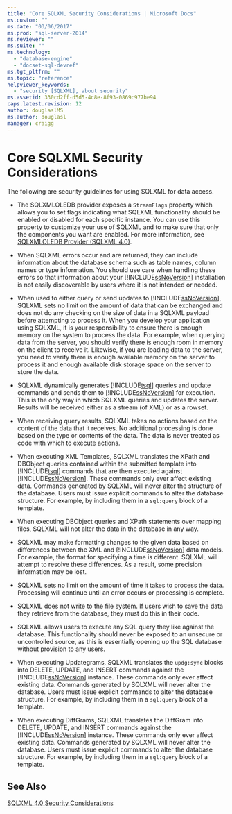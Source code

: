 ```yaml
---
title: "Core SQLXML Security Considerations | Microsoft Docs"
ms.custom: ""
ms.date: "03/06/2017"
ms.prod: "sql-server-2014"
ms.reviewer: ""
ms.suite: ""
ms.technology: 
  - "database-engine"
  - "docset-sql-devref"
ms.tgt_pltfrm: ""
ms.topic: "reference"
helpviewer_keywords: 
  - "security [SQLXML], about security"
ms.assetid: 330cd2ff-d5d5-4c8e-8f93-0869c977be94
caps.latest.revision: 12
author: douglaslMS
ms.author: douglasl
manager: craigg
---
```

# Core SQLXML Security Considerations
  The following are security guidelines for using SQLXML for data access.  
  
-   The SQLXMLOLEDB provider exposes a `StreamFlags` property which allows you to set flags indicating what SQLXML functionality should be enabled or disabled for each specific instance. You can use this property to customize your use of SQLXML and to make sure that only the components you want are enabled. For more information, see [SQLXMLOLEDB Provider &#40;SQLXML 4.0&#41;](../../../database-engine/dev-guide/sqlxmloledb-provider-sqlxml-4-0.md).  
  
-   When SQLXML errors occur and are returned, they can include information about the database schema such as table names, column names or type information. You should use care when handling these errors so that information about your [!INCLUDE[ssNoVersion](../../../includes/ssnoversion-md.md)] installation is not easily discoverable by users where it is not intended or needed.  
  
-   When used to either query or send updates to [!INCLUDE[ssNoVersion](../../../includes/ssnoversion-md.md)], SQLXML sets no limit on the amount of data that can be exchanged and does not do any checking on the size of data in a SQLXML payload before attempting to process it. When you develop your application using SQLXML, it is your responsibility to ensure there is enough memory on the system to process the data. For example, when querying data from the server, you should verify there is enough room in memory on the client to receive it. Likewise, if you are loading data to the server, you need to verify there is enough available memory on the server to process it and enough available disk storage space on the server to store the data.  
  
-   SQLXML dynamically generates [!INCLUDE[tsql](../../../includes/tsql-md.md)] queries and update commands and sends them to [!INCLUDE[ssNoVersion](../../../includes/ssnoversion-md.md)] for execution. This is the only way in which SQLXML queries and updates the server. Results will be received either as a stream (of XML) or as a rowset.  
  
-   When receiving query results, SQLXML takes no actions based on the content of the data that it receives. No additional processing is done based on the type or contents of the data. The data is never treated as code with which to execute actions.  
  
-   When executing XML Templates, SQLXML translates the XPath and DBObject queries contained within the submitted template into [!INCLUDE[tsql](../../../includes/tsql-md.md)] commands that are then executed against [!INCLUDE[ssNoVersion](../../../includes/ssnoversion-md.md)]. These commands only ever affect existing data. Commands generated by SQLXML will never alter the structure of the database. Users must issue explicit commands to alter the database structure. For example, by including them in a `sql:query` block of a template.  
  
-   When executing DBObject queries and XPath statements over mapping files, SQLXML will not alter the data in the database in any way.  
  
-   SQLXML may make formatting changes to the given data based on differences between the XML and [!INCLUDE[ssNoVersion](../../../includes/ssnoversion-md.md)] data models. For example, the format for specifying a time is different. SQLXML will attempt to resolve these differences. As a result, some precision information may be lost.  
  
-   SQLXML sets no limit on the amount of time it takes to process the data. Processing will continue until an error occurs or processing is complete.  
  
-   SQLXML does not write to the file system. If users wish to save the data they retrieve from the database, they must do this in their code.  
  
-   SQLXML allows users to execute any SQL query they like against the database. This functionality should never be exposed to an unsecure or uncontrolled source, as this is essentially opening up the SQL database without provision to any users.  
  
-   When executing Updategrams, SQLXML translates the `updg:sync` blocks into DELETE, UPDATE, and INSERT commands against the [!INCLUDE[ssNoVersion](../../../includes/ssnoversion-md.md)] instance. These commands only ever affect existing data. Commands generated by SQLXML will never alter the database. Users must issue explicit commands to alter the database structure. For example, by including them in a `sql:query` block of a template.  
  
-   When executing DiffGrams, SQLXML translates the DiffGram into DELETE, UPDATE, and INSERT commands against the [!INCLUDE[ssNoVersion](../../../includes/ssnoversion-md.md)] instance. These commands only ever affect existing data. Commands generated by SQLXML will never alter the database. Users must issue explicit commands to alter the database structure. For example, by including them in a `sql:query` block of a template.  
  
## See Also  
 [SQLXML 4.0 Security Considerations](sqlxml-4-0-security-considerations.md)  
  
  
